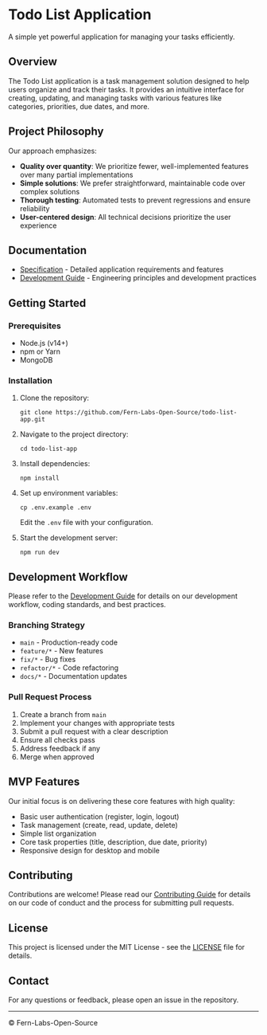 # Todo List Application

A simple yet powerful application for managing your tasks efficiently.

## Overview

The Todo List application is a task management solution designed to help users organize and track their tasks. It provides an intuitive interface for creating, updating, and managing tasks with various features like categories, priorities, due dates, and more.

## Project Philosophy

Our approach emphasizes:

- **Quality over quantity**: We prioritize fewer, well-implemented features over many partial implementations
- **Simple solutions**: We prefer straightforward, maintainable code over complex solutions
- **Thorough testing**: Automated tests to prevent regressions and ensure reliability
- **User-centered design**: All technical decisions prioritize the user experience

## Documentation

- [Specification](./specification.md) - Detailed application requirements and features
- [Development Guide](./development.md) - Engineering principles and development practices

## Getting Started

### Prerequisites

- Node.js (v14+)
- npm or Yarn
- MongoDB

### Installation

1. Clone the repository:
   ```
   git clone https://github.com/Fern-Labs-Open-Source/todo-list-app.git
   ```

2. Navigate to the project directory:
   ```
   cd todo-list-app
   ```

3. Install dependencies:
   ```
   npm install
   ```

4. Set up environment variables:
   ```
   cp .env.example .env
   ```
   Edit the `.env` file with your configuration.

5. Start the development server:
   ```
   npm run dev
   ```

## Development Workflow

Please refer to the [Development Guide](./development.md) for details on our development workflow, coding standards, and best practices.

### Branching Strategy

- `main` - Production-ready code
- `feature/*` - New features
- `fix/*` - Bug fixes
- `refactor/*` - Code refactoring
- `docs/*` - Documentation updates

### Pull Request Process

1. Create a branch from `main`
2. Implement your changes with appropriate tests
3. Submit a pull request with a clear description
4. Ensure all checks pass
5. Address feedback if any
6. Merge when approved

## MVP Features

Our initial focus is on delivering these core features with high quality:

- Basic user authentication (register, login, logout)
- Task management (create, read, update, delete)
- Simple list organization
- Core task properties (title, description, due date, priority)
- Responsive design for desktop and mobile

## Contributing

Contributions are welcome! Please read our [Contributing Guide](./CONTRIBUTING.md) for details on our code of conduct and the process for submitting pull requests.

## License

This project is licensed under the MIT License - see the [LICENSE](./LICENSE) file for details.

## Contact

For any questions or feedback, please open an issue in the repository.

---

© Fern-Labs-Open-Source